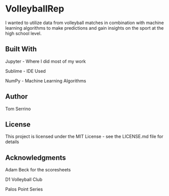 # VolleyballRep
I wanted to utilize data from volleyball matches in combination with machine learning algorithms to make predictions and gain insights on the sport at the high school level.

## Built With

Jupyter - Where I did most of my work

Sublime - IDE Used

NumPy - Machine Learning Algorithms


## Author

Tom Serrino

## License

This project is licensed under the MIT License - see the LICENSE.md file for details

## Acknowledgments

Adam Beck for the scoresheets

D1 Volleyball Club 

Palos Point Series
